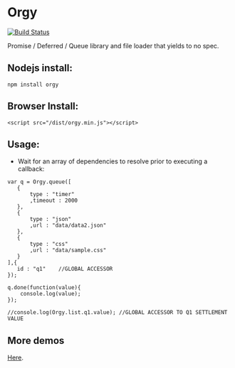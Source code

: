 Orgy
====

[![Build Status](https://travis-ci.org/tecfu/orgy.svg?branch=master)](https://travis-ci.org/tecfu/orgy)

Promise / Deferred / Queue library and file loader that yields to no spec.  

## Nodejs install:

```
npm install orgy
```

## Browser Install:

```
<script src="/dist/orgy.min.js"></script>
```

## Usage:

- Wait for an array of dependencies to resolve prior to executing a callback:

```
var q = Orgy.queue([
   {
       type : "timer"
       ,timeout : 2000
   },
   {
       type : "json"
       ,url : "data/data2.json"
   },
   {
       type : "css"
       ,url : "data/sample.css"
   }
],{
   id : "q1"    //GLOBAL ACCESSOR
});

q.done(function(value){
    console.log(value);
});

//console.log(Orgy.list.q1.value); //GLOBAL ACCESSOR TO Q1 SETTLEMENT VALUE 
```

## More demos 

[Here](https://github.com/tecfu/orgy/tree/master/demos).